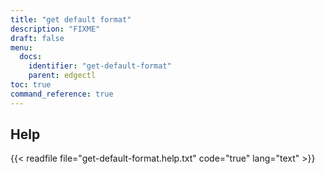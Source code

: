 ```yaml
---
title: "get default format"
description: "FIXME"
draft: false
menu:
  docs:
    identifier: "get-default-format"
    parent: edgectl
toc: true
command_reference: true
---
```


## Help

{{< readfile file="get-default-format.help.txt" code="true" lang="text" >}}
